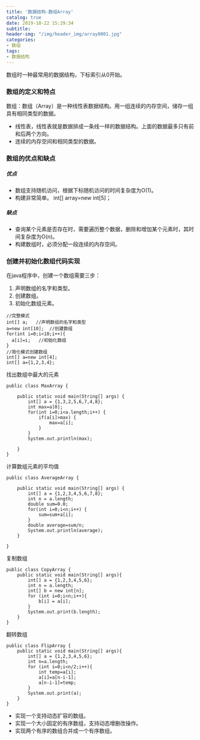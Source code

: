 ```yaml
---
title: '数据结构-数组Array'
catalog: true
date: 2019-10-22 15:29:34
subtitle:
header-img: "/img/header_img/array0001.jpg"
categories:
- 数组
tags:
- 数据结构
---
```


数组时一种最常用的数据结构，下标索引从0开始。

### 数组的定义和特点

  数组：数组（Array）是一种线性表数据结构。用一组连续的内存空间，储存一组具有相同类型的数据。

*   线性表，线性表就是数据排成一条线一样的数据结构。上面的数据最多只有前和后两个方向。
*   连续的内存空间和相同类型的数据。

### 数组的优点和缺点

##### 优点

* 数组支持随机访问，根据下标随机访问的时间复杂度为O(1)。
* 构建非常简单。 int[] array=new int[5]；

##### 缺点
* 查询某个元素是否存在时，需要遍历整个数据，删除和增加某个元素时，其时间复杂度为O(n)。
* 构建数组时，必须分配一段连续的内存空间。

### 创建并初始化数组代码实现

在java程序中，创建一个数组需要三步：

1. 声明数组的名字和类型。
2. 创建数组。
3. 初始化数组元素。
 
```
//完整模式
int[] a;   //声明数组的名字和类型
a=new int[10];  //创建数组
for(int i=0;i<10;i++){
  a[i]=i;   //初始化数组
}
//简化模式创建数组
int[] a=new int[4];
int[] a={1,2,3,4};
```
找出数组中最大的元素
```
public class MaxArray {

	public static void main(String[] args) {
		int[] a = {1,3,2,5,6,7,4,8};
		int max=a[0];
		for(int i=0;i<a.length;i++) {
			if(a[i]>max) {
				max=a[i];
			}
		}
		System.out.println(max);

	}
}
```
计算数组元素的平均值

```
public class AverageArray {

	public static void main(String[] args) {
		int[] a = {1,2,3,4,5,6,7,8};
		int n = a.length;
		double sum=0.0;
		for(int i=0;i<n;i++) {
			sum=sum+a[i];
		}
		double average=sum/n;
		System.out.println(average);
	}

}
```
复制数组

```
public class CopyArray {
    public static void main(String[] args){
        int[] a = {1,2,3,4,5,6};
        int n = a.length;
        int[] b = new int[n];
        for (int i=0;i<n;i++){
            b[i] = a[i];
        }
        System.out.print(b.length);
    }
}
```

翻转数组

```
public class FlipArray {
    public static void main(String[] args){
        int[] a = {1,2,3,4,5,6};
        int n=a.length;
        for (int i=0;i<n/2;i++){
            int temp=a[i];
            a[i]=a[n-i-1];
            a[n-i-1]=temp;
        }
        System.out.print(a);
    }
}
```

* 实现一个支持动态扩容的数组。
* 实现一个大小固定的有序数组，支持动态增删改操作。
* 实现两个有序的数组合并成一个有序数组。
